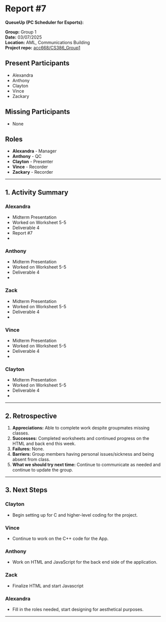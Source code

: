 # Report #7

**QueueUp (PC Scheduler for Esports):**

**Group:** Group 1  
**Date:** 03/07/2025  
**Location:** AML, Communications Building  
**Project repo:** [acc668/CS386_Group1](https://github.com/acc668/CS386_Group1)  

## Present Participants
- Alexandra
- Anthony
- Clayton
- Vince
- Zackary

## Missing Participants
- None

## Roles
- **Alexandra** - Manager
- **Anthony** - QC
- **Clayton** - Presenter
- **Vince** - Recorder
- **Zackary** - Recorder

---

## 1. Activity Summary

### Alexandra
- Midterm Presentation
- Worked on Worksheet 5-5
- Deliverable 4
- Report #7
- 

### Anthony
- Midterm Presentation
- Worked on Worksheet 5-5
- Deliverable 4
- 

### Zack
- Midterm Presentation
- Worked on Worksheet 5-5
- Deliverable 4
- 

### Vince
- Midterm Presentation
- Worked on Worksheet 5-5
- Deliverable 4
- 

### Clayton
- Midterm Presentation
- Worked on Worksheet 5-5
- Deliverable 4
- 

---

## 2. Retrospective

1. **Appreciations:** Able to complete work despite groupmates missing classes.
2. **Successes:** Completed worksheets and continued progress on the HTML and back end this week.
3. **Failures:** None.
4. **Barriers:** Group members having personal issues/sickness and being absent from class.
5. **What we should try next time:** Continue to communicate as needed and continue to update the group.

---

## 3. Next Steps

### Clayton
- Begin setting up for C and higher-level coding for the project.

### Vince
- Continue to work on the C++ code for the App.

### Anthony
- Work on HTML and JavaScript for the back end side of the application.

### Zack
- Finalize HTML and start Javascript

### Alexandra
- Fill in the roles needed, start designing for aesthetical purposes.

---
